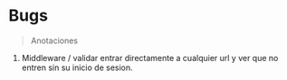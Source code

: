 # Bugs 

> Anotaciones


1. Middleware / validar entrar directamente a cualquier url y ver que no entren sin su inicio de sesion.
